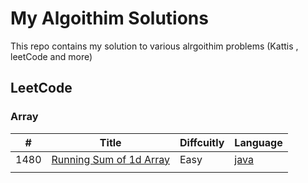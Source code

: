 # My Algoithim Solutions
This repo contains my solution to various alrgoithim problems (Kattis , leetCode and more)

## LeetCode 
### Array
| #  |  Title | Diffcuitly  |  Language  |
| ------------ | ------------ | ------------ | ------------ |
| 1480  | [Running Sum of 1d Array](http://https://leetcode.com/problems/running-sum-of-1d-array/ "Running Sum of 1d Array")  |  Easy |  [java](http://github.com/AhQuanz/Algo-Questions/blob/main/LeetCode/Easy/Array/RunningSum.java "java")|
|   |   |   |   |
